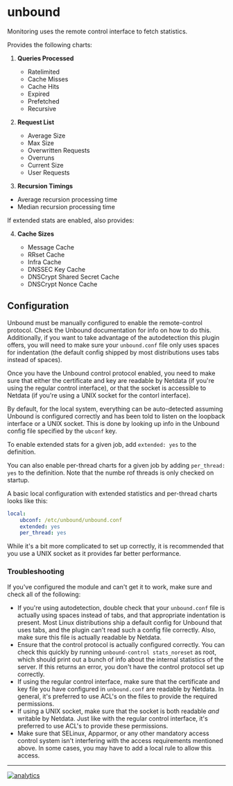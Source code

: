 # unbound

Monitoring uses the remote control interface to fetch statistics.

Provides the following charts:

1.  **Queries Processed**

    -   Ratelimited
    -   Cache Misses
    -   Cache Hits
    -   Expired
    -   Prefetched
    -   Recursive

2.  **Request List**

    -   Average Size
    -   Max Size
    -   Overwritten Requests
    -   Overruns
    -   Current Size
    -   User Requests

3.  **Recursion Timings**

-   Average recursion processing time
-   Median recursion processing time

If extended stats are enabled, also provides:

4.  **Cache Sizes**

    -   Message Cache
    -   RRset Cache
    -   Infra Cache
    -   DNSSEC Key Cache
    -   DNSCrypt Shared Secret Cache
    -   DNSCrypt Nonce Cache

## Configuration

Unbound must be manually configured to enable the remote-control protocol.
Check the Unbound documentation for info on how to do this.  Additionally,
if you want to take advantage of the autodetection this plugin offers,
you will need to make sure your `unbound.conf` file only uses spaces for
indentation (the default config shipped by most distributions uses tabs
instead of spaces).

Once you have the Unbound control protocol enabled, you need to make sure
that either the certificate and key are readable by Netdata (if you're
using the regular control interface), or that the socket is accessible
to Netdata (if you're using a UNIX socket for the contorl interface).

By default, for the local system, everything can be auto-detected
assuming Unbound is configured correctly and has been told to listen
on the loopback interface or a UNIX socket.  This is done by looking
up info in the Unbound config file specified by the `ubconf` key.

To enable extended stats for a given job, add `extended: yes` to the
definition.

You can also enable per-thread charts for a given job by adding
`per_thread: yes` to the definition.  Note that the numbe rof threads
is only checked on startup.

A basic local configuration with extended statistics and per-thread
charts looks like this:

```yaml
local:
    ubconf: /etc/unbound/unbound.conf
    extended: yes
    per_thread: yes
```

While it's a bit more complicated to set up correctly, it is recommended
that you use a UNIX socket as it provides far better performance.

### Troubleshooting

If you've configured the module and can't get it to work, make sure and
check all of the following:

-   If you're using autodetection, double check that your `unbound.conf`
    file is actually using spaces instead of tabs, and that appropriate
    indentation is present.  Most Linux distributions ship a default config
    for Unbound that uses tabs, and the plugin can't read such a config file
    correctly.  Also, make sure this file is actually readable by Netdata.
-   Ensure that the control protocol is actually configured correctly.
    You can check this quickly by running `unbound-control stats_noreset`
    as root, which should print out a bunch of info about the internal
    statistics of the server.  If this returns an error, you don't have
    the control protocol set up correctly.
-   If using the regular control interface, make sure that the certificate
    and key file you have configured in `unbound.conf` are readable by
    Netdata.  In general, it's preferred to use ACL's on the files to
    provide the required permissions.
-   If using a UNIX socket, make sure that the socket is both readable
    _and_ writable by Netdata.  Just like with the regular control
    interface, it's preferred to use ACL's to provide these permissions.
-   Make sure that SELinux, Apparmor, or any other mandatory access control
    system isn't interfering with the access requirements mentioned above.
    In some cases, you may have to add a local rule to allow this access.

---

[![analytics](https://www.google-analytics.com/collect?v=1&aip=1&t=pageview&_s=1&ds=github&dr=https%3A%2F%2Fgithub.com%2Fnetdata%2Fnetdata&dl=https%3A%2F%2Fmy-netdata.io%2Fgithub%2Fcollectors%2Fpython.d.plugin%2Funbound%2FREADME&_u=MAC~&cid=5792dfd7-8dc4-476b-af31-da2fdb9f93d2&tid=UA-64295674-3)](<>)
